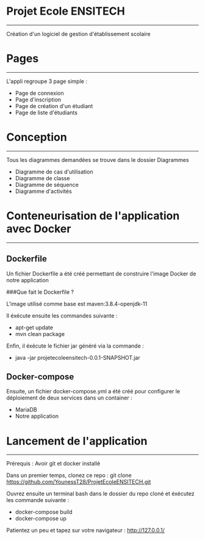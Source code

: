 # Projet Ecole ENSITECH
_____________________________________
Création d'un logiciel de gestion d'établissement scolaire

# Pages
_________________________________

L'appli regroupe 3 page simple :
- Page de connexion
- Page d'inscription
- Page de création d'un étudiant
- Page de liste d'étudiants

# Conception
_________________________________

Tous les diagrammes demandées se trouve dans le dossier Diagrammes
- Diagramme de cas d'utilisation
- Diagramme de classe
- Diagramme de séquence
- Diagramme d'activités

# Conteneurisation de l'application avec Docker
_________________________________

## Dockerfile

Un fichier Dockerfile a été créé permettant de construire l'image Docker de notre application

###Que fait le Dockerfile ? 

L'image utilisé comme base est maven:3.8.4-openjdk-11

Il éxécute ensuite les commandes suivante : 
- apt-get update
- mvn clean package

Enfin, il éxécute le fichier jar généré via la commande : 
- java -jar projetecoleensitech-0.0.1-SNAPSHOT.jar

## Docker-compose

Ensuite, un fichier docker-compose.yml a été créé pour configurer le déploiement de deux services dans un container : 
- MariaDB
- Notre application

# Lancement de l'application
_________________________________

Prérequis : Avoir git et docker installé 

Dans un premier temps, clonez ce repo : git clone https://github.com/YounessT28/ProjetEcoleENSITECH.git

Ouvrez ensuite un terminal bash dans le dossier du repo cloné et éxécutez les commande suivante : 
- docker-compose build
- docker-compose up

Patientez un peu et tapez sur votre navigateur : http://127.0.0.1/

